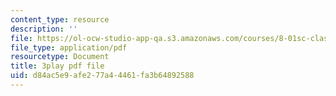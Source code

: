 ```yaml
---
content_type: resource
description: ''
file: https://ol-ocw-studio-app-qa.s3.amazonaws.com/courses/8-01sc-classical-mechanics-fall-2016/d84ac5e9afe277a44461fa3b64892588_W3TqFzVh_rE.pdf
file_type: application/pdf
resourcetype: Document
title: 3play pdf file
uid: d84ac5e9-afe2-77a4-4461-fa3b64892588
---
```


